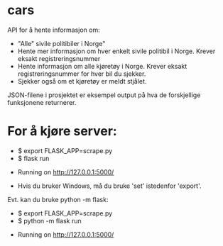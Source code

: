 # cars

API for å hente informasjon om: 
  - "Alle" sivile politibiler i Norge"
  - Hente mer informasjon om hver enkelt sivile politibil i Norge. Krever eksakt registreringsnummer
  - Hente informasjon om alle kjøretøy i Norge. Krever eksakt registreringsnummer for hver bil du sjekker.
  - Sjekker også om et kjøretøy er meldt stjålet.
  
  JSON-filene i prosjektet er eksempel output på hva de forskjellige funksjonene returnerer.
  
  
#  For å kjøre server:
- $ export FLASK_APP=scrape.py
- $ flask run
 * Running on http://127.0.0.1:5000/
 
- Hvis du bruker Windows, må du bruke 'set' istedenfor 'export'.

Evt. kan du bruke python -m flask:
- $ export FLASK_APP=scrape.py
- $ python -m flask run
 * Running on http://127.0.0.1:5000/
